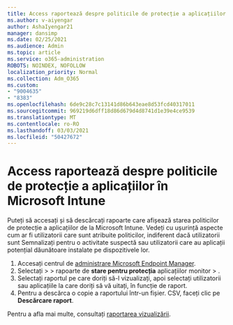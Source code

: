 ```yaml
---
title: Access raportează despre politicile de protecție a aplicațiilor în Microsoft Intune
ms.author: v-aiyengar
author: AshaIyengar21
manager: dansimp
ms.date: 02/25/2021
ms.audience: Admin
ms.topic: article
ms.service: o365-administration
ROBOTS: NOINDEX, NOFOLLOW
localization_priority: Normal
ms.collection: Adm_O365
ms.custom:
- "9004635"
- "8383"
ms.openlocfilehash: 6de9c28c7c13141d86b643eae8d53fcd40317011
ms.sourcegitcommit: 969219d6dff18d86d679d4d8741d1e39e4ce9539
ms.translationtype: MT
ms.contentlocale: ro-RO
ms.lasthandoff: 03/03/2021
ms.locfileid: "50427672"
---
```

# <a name="access-reports-about-app-protection-policies-in-microsoft-intune"></a>Access raportează despre politicile de protecție a aplicațiilor în Microsoft Intune

Puteți să accesați și să descărcați rapoarte care afișează starea politicilor de protecție a aplicațiilor de la Microsoft Intune. Vedeți cu ușurință aspecte cum ar fi utilizatorii care sunt atribuite politicilor, indiferent dacă utilizatorii sunt Semnalizați pentru o activitate suspectă sau utilizatorii care au aplicații potențial dăunătoare instalate pe dispozitivele lor.

1. Accesați centrul de [administrare Microsoft Endpoint Manager](https://go.microsoft.com/fwlink/?linkid=2109431).
1. Selectați   >    >  rapoarte de **stare pentru protecția** aplicațiilor monitor  >  .
1. Selectați raportul pe care doriți să-l vizualizați, apoi selectați utilizatorii sau aplicațiile la care doriți să vă uitați, în funcție de raport.
1. Pentru a descărca o copie a raportului într-un fișier. CSV, faceți clic pe **Descărcare raport**.

Pentru a afla mai multe, consultați [raportarea vizualizării](https://go.microsoft.com/fwlink/?linkid=2109431).
